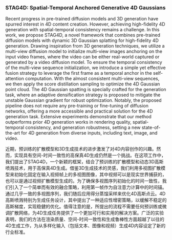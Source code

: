 ### STAG4D: Spatial-Temporal Anchored Generative 4D Gaussians

Recent progress in pre-trained diffusion models and 3D generation have spurred interest in 4D content creation. However, achieving high-fidelity 4D generation with spatial-temporal consistency remains a challenge. In this work, we propose STAG4D, a novel framework that combines pre-trained diffusion models with dynamic 3D Gaussian splatting for high-fidelity 4D generation. Drawing inspiration from 3D generation techniques, we utilize a multi-view diffusion model to initialize multi-view images anchoring on the input video frames, where the video can be either real-world captured or generated by a video diffusion model. To ensure the temporal consistency of the multi-view sequence initialization, we introduce a simple yet effective fusion strategy to leverage the first frame as a temporal anchor in the self-attention computation. With the almost consistent multi-view sequences, we then apply the score distillation sampling to optimize the 4D Gaussian point cloud. The 4D Gaussian spatting is specially crafted for the generation task, where an adaptive densification strategy is proposed to mitigate the unstable Gaussian gradient for robust optimization. Notably, the proposed pipeline does not require any pre-training or fine-tuning of diffusion networks, offering a more accessible and practical solution for the 4D generation task. Extensive experiments demonstrate that our method outperforms prior 4D generation works in rendering quality, spatial-temporal consistency, and generation robustness, setting a new state-of-the-art for 4D generation from diverse inputs, including text, image, and video.

近期，预训练的扩散模型和3D生成技术的进步激发了对4D内容创作的兴趣。然而，实现具有空间-时间一致性的高保真4D生成仍然是一个挑战。在这项工作中，我们提出了STAG4D，一个新颖的框架，结合了预训练的扩散模型和动态3D高斯喷溅技术，用于高保真4D生成。借鉴3D生成技术的灵感，我们利用多视图扩散模型来初始化固定在输入视频帧上的多视图图像，其中视频可以是现实世界捕获的，也可以是通过视频扩散模型生成的。为了确保多视图序列初始化的时间一致性，我们引入了一个简单而有效的融合策略，利用第一帧作为自注意力计算中的时间锚。通过几乎一致的多视图序列，我们随后应用得分蒸馏采样来优化4D高斯点云。4D高斯喷溅特别为生成任务设计，其中提出了一种适应性增密策略，以缓解不稳定的高斯梯度，实现稳健的优化。值得注意的是，所提出的流程不需要任何预训练或微调扩散网络，为4D生成任务提供了一个更加可行和实用的解决方案。广泛的实验表明，我们的方法在渲染质量、空间-时间一致性和生成鲁棒性方面超越了以往的4D生成工作，为从多样化输入（包括文本、图像和视频）生成4D内容设定了新的行业标准。
